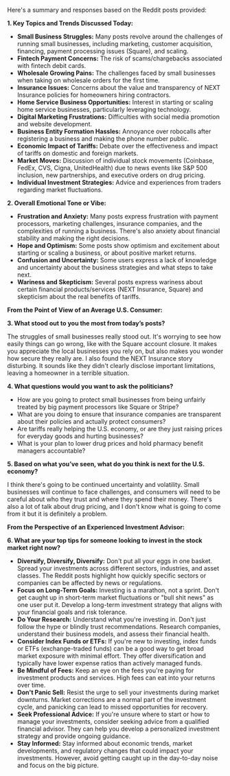 Here's a summary and responses based on the Reddit posts provided:

**1. Key Topics and Trends Discussed Today:**

*   **Small Business Struggles:** Many posts revolve around the challenges of running small businesses, including marketing, customer acquisition, financing, payment processing issues (Square), and scaling.
*   **Fintech Payment Concerns:** The risk of scams/chargebacks associated with fintech debit cards.
*   **Wholesale Growing Pains:** The challenges faced by small businesses when taking on wholesale orders for the first time.
*   **Insurance Issues:** Concerns about the value and transparency of NEXT Insurance policies for homeowners hiring contractors.
*   **Home Service Business Opportunities:** Interest in starting or scaling home service businesses, particularly leveraging technology.
*   **Digital Marketing Frustrations:** Difficulties with social media promotion and website development.
*   **Business Entity Formation Hassles:** Annoyance over robocalls after registering a business and making the phone number public.
*   **Economic Impact of Tariffs:** Debate over the effectiveness and impact of tariffs on domestic and foreign markets.
*   **Market Moves:** Discussion of individual stock movements (Coinbase, FedEx, CVS, Cigna, UnitedHealth) due to news events like S&P 500 inclusion, new partnerships, and executive orders on drug pricing.
*   **Individual Investment Strategies:** Advice and experiences from traders regarding market fluctuations.

**2. Overall Emotional Tone or Vibe:**

*   **Frustration and Anxiety:** Many posts express frustration with payment processors, marketing challenges, insurance companies, and the complexities of running a business. There's also anxiety about financial stability and making the right decisions.
*   **Hope and Optimism:** Some posts show optimism and excitement about starting or scaling a business, or about positive market returns.
*   **Confusion and Uncertainty:** Some users express a lack of knowledge and uncertainty about the business strategies and what steps to take next.
*   **Wariness and Skepticism:** Several posts express wariness about certain financial products/services (NEXT Insurance, Square) and skepticism about the real benefits of tariffs.

**From the Point of View of an Average U.S. Consumer:**

**3. What stood out to you the most from today’s posts?**

The struggles of small businesses really stood out. It's worrying to see how easily things can go wrong, like with the Square account closure. It makes you appreciate the local businesses you rely on, but also makes you wonder how secure they really are. I also found the NEXT Insurance story disturbing. It sounds like they didn't clearly disclose important limitations, leaving a homeowner in a terrible situation.

**4. What questions would you want to ask the politicians?**

*   How are you going to protect small businesses from being unfairly treated by big payment processors like Square or Stripe?
*   What are you doing to ensure that insurance companies are transparent about their policies and actually protect consumers?
*   Are tariffs really helping the U.S. economy, or are they just raising prices for everyday goods and hurting businesses?
*   What is your plan to lower drug prices and hold pharmacy benefit managers accountable?

**5. Based on what you’ve seen, what do you think is next for the U.S. economy?**

I think there's going to be continued uncertainty and volatility. Small businesses will continue to face challenges, and consumers will need to be careful about who they trust and where they spend their money. There's also a lot of talk about drug pricing, and I don't know what is going to come from it but it is definitely a problem.

**From the Perspective of an Experienced Investment Advisor:**

**6. What are your top tips for someone looking to invest in the stock market right now?**

*   **Diversify, Diversify, Diversify:** Don't put all your eggs in one basket. Spread your investments across different sectors, industries, and asset classes. The Reddit posts highlight how quickly specific sectors or companies can be affected by news or regulations.
*   **Focus on Long-Term Goals:** Investing is a marathon, not a sprint. Don't get caught up in short-term market fluctuations or "bull shit news" as one user put it. Develop a long-term investment strategy that aligns with your financial goals and risk tolerance.
*   **Do Your Research:** Understand what you're investing in. Don't just follow the hype or blindly trust recommendations. Research companies, understand their business models, and assess their financial health.
*   **Consider Index Funds or ETFs:** If you're new to investing, index funds or ETFs (exchange-traded funds) can be a good way to get broad market exposure with minimal effort. They offer diversification and typically have lower expense ratios than actively managed funds.
*   **Be Mindful of Fees:** Keep an eye on the fees you're paying for investment products and services. High fees can eat into your returns over time.
*   **Don't Panic Sell:** Resist the urge to sell your investments during market downturns. Market corrections are a normal part of the investment cycle, and panicking can lead to missed opportunities for recovery.
*   **Seek Professional Advice:** If you're unsure where to start or how to manage your investments, consider seeking advice from a qualified financial advisor. They can help you develop a personalized investment strategy and provide ongoing guidance.
*   **Stay Informed:** Stay informed about economic trends, market developments, and regulatory changes that could impact your investments. However, avoid getting caught up in the day-to-day noise and focus on the big picture.

